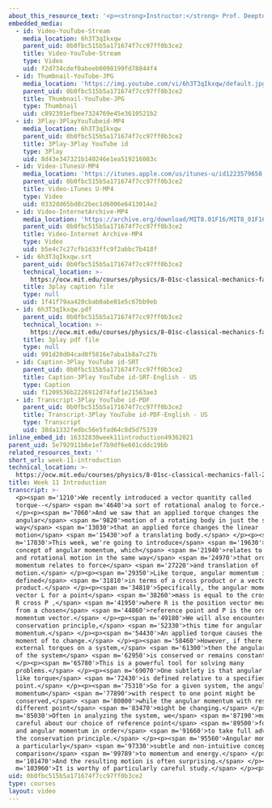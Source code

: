 ```yaml
---
about_this_resource_text: '<p><strong>Instructor:</strong> Prof. Deepto Chakrabarty</p>'
embedded_media:
  - id: Video-YouTube-Stream
    media_location: 6h3T3qIkxqw
    parent_uid: 0b0fbc515b5a171674f7cc97ff0b3ce2
    title: Video-YouTube-Stream
    type: Video
    uid: f2d734cdef0abeeb0090199fd78844f4
  - id: Thumbnail-YouTube-JPG
    media_location: 'https://img.youtube.com/vi/6h3T3qIkxqw/default.jpg'
    parent_uid: 0b0fbc515b5a171674f7cc97ff0b3ce2
    title: Thumbnail-YouTube-JPG
    type: Thumbnail
    uid: c892391efbee7324769e45e3610521b2
  - id: 3Play-3PlayYouTubeid-MP4
    media_location: 6h3T3qIkxqw
    parent_uid: 0b0fbc515b5a171674f7cc97ff0b3ce2
    title: 3Play-3Play YouTube id
    type: 3Play
    uid: 8d43e347321b140246e1ea519216083c
  - id: Video-iTunesU-MP4
    media_location: 'https://itunes.apple.com/us/itunes-u/id1223579658'
    parent_uid: 0b0fbc515b5a171674f7cc97ff0b3ce2
    title: Video-iTunes U-MP4
    type: Video
    uid: 0332dd65bd8c2bec1d6006e6413014e2
  - id: Video-InternetArchive-MP4
    media_location: 'https://archive.org/download/MIT8.01F16/MIT8_01F16_W11Intro_360p.mp4'
    parent_uid: 0b0fbc515b5a171674f7cc97ff0b3ce2
    title: Video-Internet Archive-MP4
    type: Video
    uid: b5e4c7c27cfb1d33ffc9f2abbc7b418f
  - id: 6h3T3qIkxqw.srt
    parent_uid: 0b0fbc515b5a171674f7cc97ff0b3ce2
    technical_location: >-
      https://ocw.mit.edu/courses/physics/8-01sc-classical-mechanics-fall-2016/week-11-angular-momentum/week-11-introduction/week-11-introduction/6h3T3qIkxqw.srt
    title: 3play caption file
    type: null
    uid: 1f41f79aa420cbab0abe01e5c67bb9eb
  - id: 6h3T3qIkxqw.pdf
    parent_uid: 0b0fbc515b5a171674f7cc97ff0b3ce2
    technical_location: >-
      https://ocw.mit.edu/courses/physics/8-01sc-classical-mechanics-fall-2016/week-11-angular-momentum/week-11-introduction/week-11-introduction/6h3T3qIkxqw.pdf
    title: 3play pdf file
    type: null
    uid: 991d20d04cad0f5816e7aba1b8a7c27b
  - id: Caption-3Play YouTube id-SRT
    parent_uid: 0b0fbc515b5a171674f7cc97ff0b3ce2
    title: Caption-3Play YouTube id-SRT-English - US
    type: Caption
    uid: f1209536b2226912d74faf1e21563ae3
  - id: Transcript-3Play YouTube id-PDF
    parent_uid: 0b0fbc515b5a171674f7cc97ff0b3ce2
    title: Transcript-3Play YouTube id-PDF-English - US
    type: Transcript
    uid: 38da1332fedbc56e5fad64c8d5d75339
inline_embed_id: 16332830week11introduction49362021
parent_uid: 5e792911b6e1ef7b9df6e601cddc19bb
related_resources_text: ''
short_url: week-11-introduction
technical_location: >-
  https://ocw.mit.edu/courses/physics/8-01sc-classical-mechanics-fall-2016/week-11-angular-momentum/week-11-introduction/week-11-introduction
title: Week 11 Introduction
transcript: >-
  <p><span m='1210'>We recently introduced a vector quantity called
  torque--</span> <span m='4640'>a sort of rotational analog to force.</span>
  </p><p><span m='7060'>And we saw that an applied torque changes the
  angular</span> <span m='9820'>motion of a rotating body in just the same
  way</span> <span m='13030'>that an applied force changes the linear
  motion</span> <span m='15430'>of a translating body.</span> </p><p><span
  m='17830'>This week, we're going to introduce</span> <span m='19630'>the
  concept of angular momentum, which</span> <span m='21940'>relates to torque
  and rotational motion in the same way</span> <span m='24970'>that ordinary
  momentum relates to force</span> <span m='27220'>and translation of
  motion.</span> </p><p><span m='29350'>Like torque, angular momentum is
  defined</span> <span m='31810'>in terms of a cross product or a vector
  product.</span> </p><p><span m='34810'>Specifically, the angular momentum
  vector L for a point</span> <span m='38260'>mass is equal to the cross product
  R cross P ,</span> <span m='41950'>where R is the position vector measured
  from a chosen</span> <span m='44860'>reference point and P is the ordinary
  momentum vector.</span> </p><p><span m='49180'>We will also encounter a third
  conservation principle,</span> <span m='52330'>this time for angular
  momentum.</span> </p><p><span m='54430'>An applied torque causes the angle the
  moment of to change.</span> </p><p><span m='58460'>However, if there are no
  external torques on a system,</span> <span m='61300'>then the angular momentum
  of the system</span> <span m='62950'>is conserved or remains constant.</span>
  </p><p><span m='65780'>This is a powerful tool for solving many
  problems.</span> </p><p><span m='69070'>One subtlety is that angular momentum
  like torque</span> <span m='72430'>is defined relative to a specified
  point.</span> </p><p><span m='75310'>So for a given system, the angular
  momentum</span> <span m='77890'>with respect to one point might be
  conserved,</span> <span m='80800'>while the angular momentum with respect to a
  different point</span> <span m='83470'>might be changing.</span> </p><p><span
  m='85030'>Often in analyzing the system, we</span> <span m='87190'>must be
  careful about our choice of reference point</span> <span m='89500'>for torques
  and angular momentum in order</span> <span m='91660'>to take full advantage of
  the conservation principle.</span> </p><p><span m='95560'>Angular momentum is
  a particularly</span> <span m='97330'>subtle and non-intuitive concept in
  comparison</span> <span m='99789'>to momentum and energy.</span> </p><p><span
  m='101470'>And the resulting motion is often surprising.</span> </p><p><span
  m='103960'>It is worthy of particularly careful study.</span> </p><p></p>
uid: 0b0fbc515b5a171674f7cc97ff0b3ce2
type: courses
layout: video
---
```

